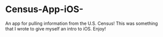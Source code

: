 # Census-App-iOS-
An app for pulling information from the U.S. Census!
This was something that I wrote to give myself an intro to iOS. Enjoy!
